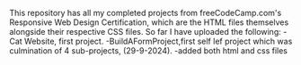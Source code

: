 This repository has all my completed projects from freeCodeCamp.com's Responsive Web Design Certification, which are the HTML files themselves alongside their respective CSS files.
So far I have uploaded the following:
  -Cat Website, first project.
  -BuildAFormProject,first self lef project which was culmination of 4 sub-projects, (29-9-2024).
    -added both html and css files 
